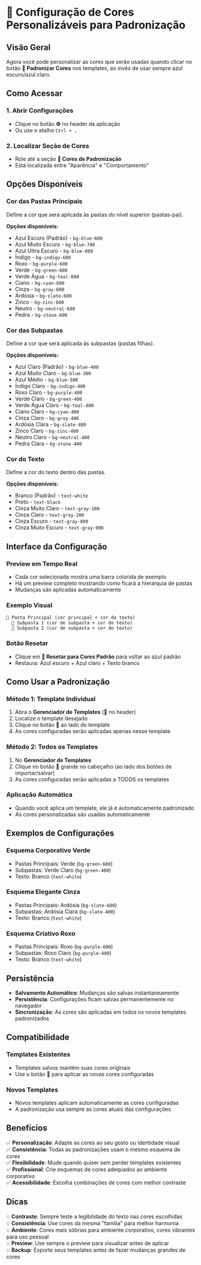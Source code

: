 # 🎨 Configuração de Cores Personalizáveis para Padronização

## Visão Geral
Agora você pode personalizar as cores que serão usadas quando clicar no botão **🎨 Padronizar Cores** nos templates, ao invés de usar sempre azul escuro/azul claro.

## Como Acessar

### 1. Abrir Configurações
- Clique no botão **⚙️** no header da aplicação
- Ou use o atalho `Ctrl + ,`

### 2. Localizar Seção de Cores
- Role até a seção **🎨 Cores de Padronização**
- Está localizada entre "Aparência" e "Comportamento"

## Opções Disponíveis

### **Cor das Pastas Principais**
Define a cor que será aplicada às pastas do nível superior (pastas-pai).

**Opções disponíveis:**
- Azul Escuro (Padrão) - `bg-blue-600`
- Azul Muito Escuro - `bg-blue-700`
- Azul Ultra Escuro - `bg-blue-800`
- Índigo - `bg-indigo-600`
- Roxo - `bg-purple-600`
- Verde - `bg-green-600`
- Verde Água - `bg-teal-600`
- Ciano - `bg-cyan-600`
- Cinza - `bg-gray-600`
- Ardósia - `bg-slate-600`
- Zinco - `bg-zinc-600`
- Neutro - `bg-neutral-600`
- Pedra - `bg-stone-600`

### **Cor das Subpastas**
Define a cor que será aplicada às subpastas (pastas filhas).

**Opções disponíveis:**
- Azul Claro (Padrão) - `bg-blue-400`
- Azul Muito Claro - `bg-blue-300`
- Azul Médio - `bg-blue-500`
- Índigo Claro - `bg-indigo-400`
- Roxo Claro - `bg-purple-400`
- Verde Claro - `bg-green-400`
- Verde Água Claro - `bg-teal-400`
- Ciano Claro - `bg-cyan-400`
- Cinza Claro - `bg-gray-400`
- Ardósia Clara - `bg-slate-400`
- Zinco Claro - `bg-zinc-400`
- Neutro Claro - `bg-neutral-400`
- Pedra Clara - `bg-stone-400`

### **Cor do Texto**
Define a cor do texto dentro das pastas.

**Opções disponíveis:**
- Branco (Padrão) - `text-white`
- Preto - `text-black`
- Cinza Muito Claro - `text-gray-100`
- Cinza Claro - `text-gray-200`
- Cinza Escuro - `text-gray-800`
- Cinza Muito Escuro - `text-gray-900`

## Interface da Configuração

### **Preview em Tempo Real**
- Cada cor selecionada mostra uma barra colorida de exemplo
- Há um preview completo mostrando como ficará a hierarquia de pastas
- Mudanças são aplicadas automaticamente

### **Exemplo Visual**
```
📁 Pasta Principal (cor principal + cor do texto)
  📁 Subpasta 1 (cor de subpasta + cor do texto)
  📁 Subpasta 2 (cor de subpasta + cor do texto)
```

### **Botão Resetar**
- Clique em **🔄 Resetar para Cores Padrão** para voltar ao azul padrão
- Restaura: Azul escuro + Azul claro + Texto branco

## Como Usar a Padronização

### **Método 1: Template Individual**
1. Abra o **Gerenciador de Templates** (📁 no header)
2. Localize o template desejado
3. Clique no botão **🎨** ao lado do template
4. As cores configuradas serão aplicadas apenas nesse template

### **Método 2: Todos os Templates**
1. No **Gerenciador de Templates**
2. Clique no botão **🎨** grande no cabeçalho (ao lado dos botões de importar/salvar)
3. As cores configuradas serão aplicadas a TODOS os templates

### **Aplicação Automática**
- Quando você aplica um template, ele já é automaticamente padronizado
- As cores personalizadas são usadas automaticamente

## Exemplos de Configurações

### **Esquema Corporativo Verde**
- Pastas Principais: Verde (`bg-green-600`)
- Subpastas: Verde Claro (`bg-green-400`)
- Texto: Branco (`text-white`)

### **Esquema Elegante Cinza**
- Pastas Principais: Ardósia (`bg-slate-600`)
- Subpastas: Ardósia Clara (`bg-slate-400`)
- Texto: Branco (`text-white`)

### **Esquema Criativo Roxo**
- Pastas Principais: Roxo (`bg-purple-600`)
- Subpastas: Roxo Claro (`bg-purple-400`)
- Texto: Branco (`text-white`)

## Persistência

- **Salvamento Automático**: Mudanças são salvas instantaneamente
- **Persistência**: Configurações ficam salvas permanentemente no navegador
- **Sincronização**: As cores são aplicadas em todos os novos templates padronizados

## Compatibilidade

### **Templates Existentes**
- Templates salvos mantêm suas cores originais
- Use o botão 🎨 para aplicar as novas cores configuradas

### **Novos Templates**
- Novos templates aplicam automaticamente as cores configuradas
- A padronização usa sempre as cores atuais das configurações

## Benefícios

✅ **Personalização**: Adapte as cores ao seu gosto ou identidade visual  
✅ **Consistência**: Todas as padronizações usam o mesmo esquema de cores  
✅ **Flexibilidade**: Mude quando quiser sem perder templates existentes  
✅ **Profissional**: Crie esquemas de cores adequados ao ambiente corporativo  
✅ **Acessibilidade**: Escolha combinações de cores com melhor contraste  

## Dicas

💡 **Contraste**: Sempre teste a legibilidade do texto nas cores escolhidas  
💡 **Consistência**: Use cores da mesma "família" para melhor harmonia  
💡 **Ambiente**: Cores mais sóbrias para ambiente corporativo, cores vibrantes para uso pessoal  
💡 **Preview**: Use sempre o preview para visualizar antes de aplicar  
💡 **Backup**: Exporte seus templates antes de fazer mudanças grandes de cores 